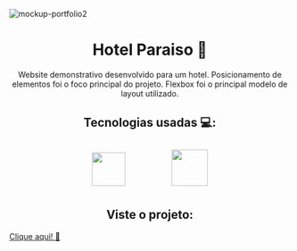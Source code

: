 ![mockup-portfolio2](https://user-images.githubusercontent.com/92703403/155893063-b053b94c-f8ed-4e27-9a28-070bf7db3518.png)


<h1 align="center">Hotel Paraiso 🌴</h1>

<p align="center">Website demonstrativo desenvolvido para um hotel.
Posicionamento de elementos foi o foco principal do projeto.
Flexbox foi o principal modelo de layout utilizado.</p>

<h2 align="center">Tecnologias usadas 💻: </h2>


<div align="center">
 <img width="60px" style="margin: 10px 40px 10px 40px;" src="https://user-images.githubusercontent.com/92703403/155889912-5c94edd6-4ec3-4134-b292-efed1485f304.png">
 <img width="65px" style="margin: 10px 40px 10px 40px;" src="https://user-images.githubusercontent.com/92703403/155889946-02ebfd2b-3e6a-4c18-ac75-cb85dac1ecdc.png">

</div>

<h2 align="center">Viste o projeto: </h2>

<a href=https://brunocls.github.io/HotelParaiso/curso_flex>Clique aqui! 🖖</a>
